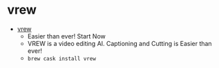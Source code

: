 # vrew
- [vrew](https://vrew.voyagerx.com/)
  -  Easier than ever! Start Now
  - VREW is a video editing AI. Captioning and Cutting is Easier than ever!
  - `brew cask install vrew`
